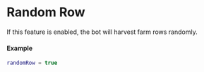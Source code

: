 # Random Row

If this feature is enabled, the bot will harvest farm rows randomly.&#x20;

#### Example

```lua
randomRow = true
```

